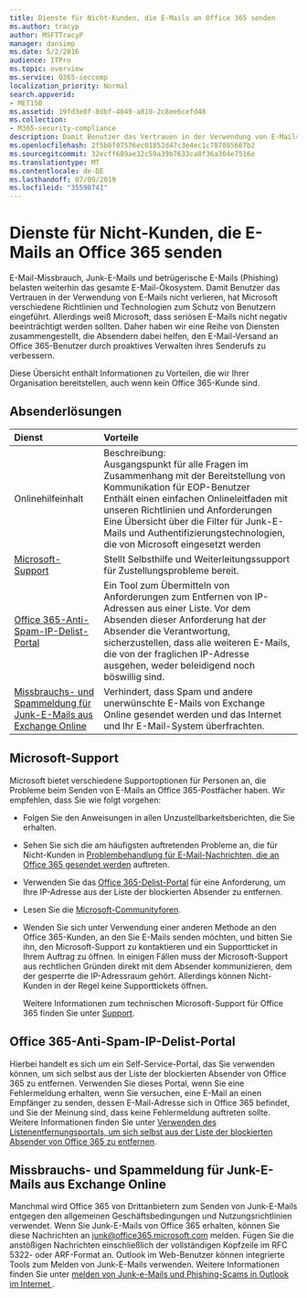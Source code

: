 ```yaml
---
title: Dienste für Nicht-Kunden, die E-Mails an Office 365 senden
ms.author: tracyp
author: MSFTTracyP
manager: dansimp
ms.date: 5/2/2016
audience: ITPro
ms.topic: overview
ms.service: O365-seccomp
localization_priority: Normal
search.appverid:
- MET150
ms.assetid: 19fd3e0f-8dbf-4049-a810-2c8ee6cefd48
ms.collection:
- M365-security-compliance
description: Damit Benutzer das Vertrauen in der Verwendung von E-Mails nicht verlieren, hat Microsoft verschiedene Richtlinien und Technologien zum Schutz von Benutzern eingeführt.
ms.openlocfilehash: 2f5b8f07576ec01852d47c3e4ec1c787885667b2
ms.sourcegitcommit: 32ecff689ae32c59a39b7633ca0f36a304e7516e
ms.translationtype: MT
ms.contentlocale: de-DE
ms.lasthandoff: 07/09/2019
ms.locfileid: "35598741"
---
```

# <a name="services-for-non-customers-sending-mail-to-office-365"></a>Dienste für Nicht-Kunden, die E-Mails an Office 365 senden
  
E-Mail-Missbrauch, Junk-E-Mails und betrügerische E-Mails (Phishing) belasten weiterhin das gesamte E-Mail-Ökosystem. Damit Benutzer das Vertrauen in der Verwendung von E-Mails nicht verlieren, hat Microsoft verschiedene Richtlinien und Technologien zum Schutz von Benutzern eingeführt. Allerdings weiß Microsoft, dass seriösen E-Mails nicht negativ beeinträchtigt werden sollten. Daher haben wir eine Reihe von Diensten zusammengestellt, die Absendern dabei helfen, den E-Mail-Versand an Office 365-Benutzer durch proaktives Verwalten ihres Senderufs zu verbessern.
  
Diese Übersicht enthält Informationen zu Vorteilen, die wir Ihrer Organisation bereitstellen, auch wenn kein Office 365-Kunde sind.
  
## <a name="sender-solutions"></a>Absenderlösungen
<a name="sectionSection0"> </a>

|**Dienst**|**Vorteile**|
|:-----|:-----|
|Onlinehilfeinhalt  <br/> | Beschreibung:  <br/>  Ausgangspunkt für alle Fragen im Zusammenhang mit der Bereitstellung von Kommunikation für EOP-Benutzer  <br/>  Enthält einen einfachen Onlineleitfaden mit unseren Richtlinien und Anforderungen  <br/>  Eine Übersicht über die Filter für Junk-E-Mails und Authentifizierungstechnologien, die von Microsoft eingesetzt werden  <br/> |
|[Microsoft-Support](services-for-non-customers.md#AboutSupport) <br/> |Stellt Selbsthilfe und Weiterleitungssupport für Zustellungsprobleme bereit.  <br/> |
|[Office 365-Anti-Spam-IP-Delist-Portal](services-for-non-customers.md#DelistPortal) <br/> |Ein Tool zum Übermitteln von Anforderungen zum Entfernen von IP-Adressen aus einer Liste. Vor dem Absenden dieser Anforderung hat der Absender die Verantwortung, sicherzustellen, dass alle weiteren E-Mails, die von der fraglichen IP-Adresse ausgehen, weder beleidigend noch böswillig sind.  <br/> |
|[Missbrauchs- und Spammeldung für Junk-E-Mails aus Exchange Online](services-for-non-customers.md#ReportOurJunk) <br/> |Verhindert, dass Spam und andere unerwünschte E-Mails von Exchange Online gesendet werden und das Internet und Ihr E-Mail-System überfrachten.  <br/> |
   
## <a name="microsoft-support"></a>Microsoft-Support
<a name="AboutSupport"> </a>

Microsoft bietet verschiedene Supportoptionen für Personen an, die Probleme beim Senden von E-Mails an Office 365-Postfächer haben. Wir empfehlen, dass Sie wie folgt vorgehen:
  
- Folgen Sie den Anweisungen in allen Unzustellbarkeitsberichten, die Sie erhalten.
    
- Sehen Sie sich die am häufigsten auftretenden Probleme an, die für Nicht-Kunden in [Problembehandlung für E-Mail-Nachrichten, die an Office 365 gesendet werden](troubleshooting-mail-sent-to-office-365.md) auftreten.
    
- Verwenden Sie das [Office 365-Delist-Portal](https://sender.office.com) für eine Anforderung, um Ihre IP-Adresse aus der Liste der blockierten Absender zu entfernen. 
    
- Lesen Sie die [Microsoft-Communityforen](https://community.office365.com/en-us/f/).
    
- Wenden Sie sich unter Verwendung einer anderen Methode an den Office 365-Kunden, an den Sie E-Mails senden möchten, und bitten Sie ihn, den Microsoft-Support zu kontaktieren und ein Supportticket in Ihrem Auftrag zu öffnen. In einigen Fällen muss der Microsoft-Support aus rechtlichen Gründen direkt mit dem Absender kommunizieren, dem der gesperrte die IP-Adressraum gehört. Allerdings können Nicht-Kunden in der Regel keine Supporttickets öffnen.
    
     Weitere Informationen zum technischen Microsoft-Support für Office 365 finden Sie unter [Support](https://technet.microsoft.com/library/office-365-support.aspx).
    
## <a name="office-365-anti-spam-ip-delist-portal"></a>Office 365-Anti-Spam-IP-Delist-Portal
<a name="DelistPortal"> </a>

Hierbei handelt es sich um ein Self-Service-Portal, das Sie verwenden können, um sich selbst aus der Liste der blockierten Absender von Office 365 zu entfernen. Verwenden Sie dieses Portal, wenn Sie eine Fehlermeldung erhalten, wenn Sie versuchen, eine E-Mail an einen Empfänger zu senden, dessen E-Mail-Adresse sich in Office 365 befindet, und Sie der Meinung sind, dass keine Fehlermeldung auftreten sollte. Weitere Informationen finden Sie unter [Verwenden des Listenentfernungsportals, um sich selbst aus der Liste der blockierten Absender von Office 365 zu entfernen](use-the-delist-portal-to-remove-yourself-from-the-office-365-blocked-senders-lis.md).
  
## <a name="abuse-and-spam-reporting-for-junk-email-originating-from-exchange-online"></a>Missbrauchs- und Spammeldung für Junk-E-Mails aus Exchange Online
<a name="ReportOurJunk"> </a>

Manchmal wird Office 365 von Drittanbietern zum Senden von Junk-E-Mails entgegen den allgemeinen Geschäftsbedingungen und Nutzungsrichtlinien verwendet. Wenn Sie Junk-E-Mails von Office 365 erhalten, können Sie diese Nachrichten an [junk@office365.microsoft.com](mailto:junk@office365.microsoft.com) melden. Fügen Sie die anstößigen Nachrichten einschließlich der vollständigen Kopfzeile im RFC 5322- oder ARF-Format an. Outlook im Web-Benutzer können integrierte Tools zum Melden von Junk-E-Mails verwenden. Weitere Informationen finden Sie unter [melden von Junk-e-Mails und Phishing-Scams in Outlook im Internet ](report-junk-email-and-phishing-scams-in-outlook-on-the-web-eop.md).
  

